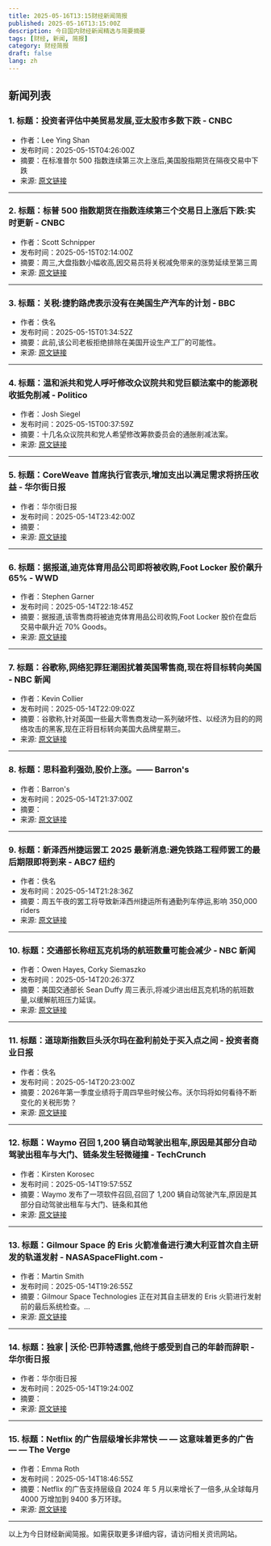 ```yaml
---
title: 2025-05-16T13:15财经新闻简报
published: 2025-05-16T13:15:00Z
description: 今日国内财经新闻精选与简要摘要
tags: [财经, 新闻, 简报]
category: 财经简报
draft: false
lang: zh
---
```


## 新闻列表

### 1. 标题：投资者评估中美贸易发展,亚太股市多数下跌 - CNBC
- 作者：Lee Ying Shan
- 发布时间：2025-05-15T04:26:00Z
- 摘要：在标准普尔 500 指数连续第三次上涨后,美国股指期货在隔夜交易中下跌
- 来源: [原文链接](https://www.cnbc.com/2025/05/15/asia-pacific-live-us-china-trade.html)

---

### 2. 标题：标普 500 指数期货在指数连续第三个交易日上涨后下跌:实时更新 - CNBC
- 作者：Scott Schnipper
- 发布时间：2025-05-15T02:14:00Z
- 摘要：周三,大盘指数小幅收高,因交易员将关税减免带来的涨势延续至第三周
- 来源: [原文链接](https://www.cnbc.com/2025/05/14/stock-market-today-live-updates.html)

---

### 3. 标题：关税:捷豹路虎表示没有在美国生产汽车的计划 - BBC
- 作者：佚名
- 发布时间：2025-05-15T01:34:52Z
- 摘要：此前,该公司老板拒绝排除在美国开设生产工厂的可能性。
- 来源: [原文链接](https://www.bbc.com/news/articles/ce81x8ke8pgo)

---

### 4. 标题：温和派共和党人呼吁修改众议院共和党巨额法案中的能源税收抵免削减 - Politico
- 作者：Josh Siegel
- 发布时间：2025-05-15T00:37:59Z
- 摘要：十几名众议院共和党人希望修改筹款委员会的通胀削减法案。
- 来源: [原文链接](https://www.politico.com/live-updates/2025/05/14/congress/moderate-republicans-call-for-fixes-to-energy-tax-credit-cuts-in-house-gop-megabill-00350139)

---

### 5. 标题：CoreWeave 首席执行官表示,增加支出以满足需求将挤压收益 - 华尔街日报
- 作者：华尔街日报
- 发布时间：2025-05-14T23:42:00Z
- 摘要：
- 来源: [原文链接](https://www.wsj.com/business/earnings/coreweave-posts-sales-jump-in-first-quarter-since-ipo-d8eda266)

---

### 6. 标题：据报道,迪克体育用品公司即将被收购,Foot Locker 股价飙升 65% - WWD
- 作者：Stephen Garner
- 发布时间：2025-05-14T22:18:45Z
- 摘要：据报道,该零售商将被迪克体育用品公司收购,Foot Locker 股价在盘后交易中飙升近 70% Goods。
- 来源: [原文链接](http://wwd.com/footwear-news/shoe-industry-news/foot-locker-stock-soars-dicks-sporting-goods-deal-1237714645/)

---

### 7. 标题：谷歌称,网络犯罪狂潮困扰着英国零售商,现在将目标转向美国 - NBC 新闻
- 作者：Kevin Collier
- 发布时间：2025-05-14T22:09:02Z
- 摘要：谷歌称,针对英国一些最大零售商发动一系列破坏性、以经济为目的的网络攻击的黑客,现在正将目标转向美国大品牌星期三。
- 来源: [原文链接](https://www.nbcnews.com/tech/security/cybercrime-spree-hobbled-british-retailers-now-aimed-us-google-says-rcna206862)

---

### 8. 标题：思科盈利强劲,股价上涨。—— Barron&#39;s
- 作者：Barron&#39;s
- 发布时间：2025-05-14T21:37:00Z
- 摘要：
- 来源: [原文链接](https://www.barrons.com/articles/cisco-systems-earnings-stock-price-9cf7d835)

---

### 9. 标题：新泽西州捷运罢工 2025 最新消息:避免铁路工程师罢工的最后期限即将到来 - ABC7 纽约
- 作者：佚名
- 发布时间：2025-05-14T21:28:36Z
- 摘要：周五午夜的罢工将导致新泽西州捷运所有通勤列车停运,影响 350,000 riders
- 来源: [原文链接](https://abc7ny.com/post/nj-transit-strike-2025-update-deadline-approaching-avert-walkout-rail-engineers/16416041/)

---

### 10. 标题：交通部长称纽瓦克机场的航班数量可能会减少 - NBC 新闻
- 作者：Owen Hayes, Corky Siemaszko
- 发布时间：2025-05-14T20:26:37Z
- 摘要：美国交通部长 Sean Duffy 周三表示,将减少进出纽瓦克机场的航班数量,以缓解航班压力延误。
- 来源: [原文链接](https://www.nbcnews.com/news/us-news/transportation-secretary-says-number-flights-newark-airport-reduced-rcna206798)

---

### 11. 标题：道琼斯指数巨头沃尔玛在盈利前处于买入点之间 - 投资者商业日报
- 作者：佚名
- 发布时间：2025-05-14T20:23:00Z
- 摘要：2026年第一季度业绩将于周四早些时候公布。沃尔玛将如何看待不断变化的关税形势？
- 来源: [原文链接](https://www.investors.com/news/walmart-stock-q1-earnings-dow-jones-tariffs-china-trump/)

---

### 12. 标题：Waymo 召回 1,200 辆自动驾驶出租车,原因是其部分自动驾驶出租车与大门、链条发生轻微碰撞 - TechCrunch
- 作者：Kirsten Korosec
- 发布时间：2025-05-14T19:57:55Z
- 摘要：Waymo 发布了一项软件召回,召回了 1,200 辆自动驾驶汽车,原因是其部分自动驾驶出租车与大门、链条和其他
- 来源: [原文链接](https://techcrunch.com/2025/05/14/waymo-recalls-1200-robotaxis-following-low-speed-collisions-with-gates-and-chains/)

---

### 13. 标题：Gilmour Space 的 Eris 火箭准备进行澳大利亚首次自主研发的轨道发射 - NASASpaceFlight.com -
- 作者：Martin Smith
- 发布时间：2025-05-14T19:26:55Z
- 摘要：Gilmour Space Technologies 正在对其自主研发的 Eris 火箭进行发射前的最后系统检查。…
- 来源: [原文链接](https://www.nasaspaceflight.com/2025/05/eris-testflight1/)

---

### 14. 标题：独家 | 沃伦·巴菲特透露,他终于感受到自己的年龄而辞职 - 华尔街日报
- 作者：华尔街日报
- 发布时间：2025-05-14T19:24:00Z
- 摘要：
- 来源: [原文链接](https://www.wsj.com/business/warren-buffett-reveals-he-stepped-down-after-finally-feeling-his-age-b060251f)

---

### 15. 标题：Netflix 的广告层级增长非常快 — — 这意味着更多的广告 — — The Verge
- 作者：Emma Roth
- 发布时间：2025-05-14T18:46:55Z
- 摘要：Netflix 的广告支持层级自 2024 年 5 月以来增长了一倍多,从全球每月 4000 万增加到 9400 多万环球。
- 来源: [原文链接](https://www.theverge.com/news/667042/netflix-ad-supported-tier-94-million-users-upfront-2025)

---


以上为今日财经新闻简报。如需获取更多详细内容，请访问相关资讯网站。